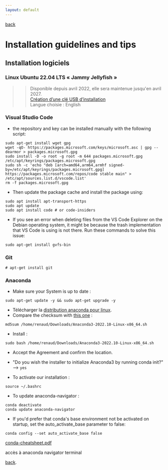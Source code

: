 ```yaml
---
layout: default
---
```


[back](./)

# Installation guidelines and tips
    
## Installation logiciels
### Linux Ubuntu 22.04 LTS « Jammy Jellyfish »
>> Disponible depuis avril 2022, elle sera maintenue jusqu'en avril 2027.  
[Création d’une clé USB d’installation](https://www.windows8facile.fr/creer-cle-usb-ubuntu-22-lts-desktop/)  
Langue choisie : English  

### Visual Studio Code
- the repository and key can be installed manually with the following script:
```shell
sudo apt-get install wget gpg
wget -qO- https://packages.microsoft.com/keys/microsoft.asc | gpg --dearmor > packages.microsoft.gpg
sudo install -D -o root -g root -m 644 packages.microsoft.gpg /etc/apt/keyrings/packages.microsoft.gpg
sudo sh -c 'echo "deb [arch=amd64,arm64,armhf signed-by=/etc/apt/keyrings/packages.microsoft.gpg] https://packages.microsoft.com/repos/code stable main" > /etc/apt/sources.list.d/vscode.list'
rm -f packages.microsoft.gpg
```
- Then update the package cache and install the package using:
```shell
sudo apt install apt-transport-https
sudo apt update
sudo apt install code # or code-insiders
```
- If you see an error when deleting files from the VS Code Explorer on the Debian operating system, it might be because the trash implementation that VS Code is using is not there. Run these commands to solve this issue:
```shell
sudo apt-get install gvfs-bin
```

### Git
```shell
# apt-get install git
```

### Anaconda
- Make sure your System is up to date : 
```shell
sudo apt-get update -y && sudo apt-get upgrade -y
```
- Télécharger la [distribution anaconda pour linux]([./another-page.html](https://www.anaconda.com/products/distribution#linux)).
- Compare the checksum with [this one](https://docs.anaconda.com/anaconda/install/hashes/) :
```shell
md5sum /home/renaud/Downloads/Anaconda3-2022.10-Linux-x86_64.sh
```
- Install : 
```shell
sudo bash /home/renaud/Downloads/Anaconda3-2022.10-Linux-x86_64.sh
```
- Accept the Agreement and confirm the location.
- "Do you wish the installer to initialize Anaconda3 by running conda init?" --> `yes`

- To activate our installation :
```shell
source ~/.bashrc
```

- To update anaconda-navigator :
```shell
conda deactivate
conda update anaconda-navigator
```

- If you'd prefer that conda's base environment not be activated on startup, set the auto_activate_base parameter to false: 
```shell
conda config --set auto_activate_base false
```


[conda-cheatsheet.pdf](https://docs.conda.io/projects/conda/en/4.6.0/_downloads/52a95608c49671267e40c689e0bc00ca/conda-cheatsheet.pdf)

accès à anaconda navigator terminal



[back](./).

